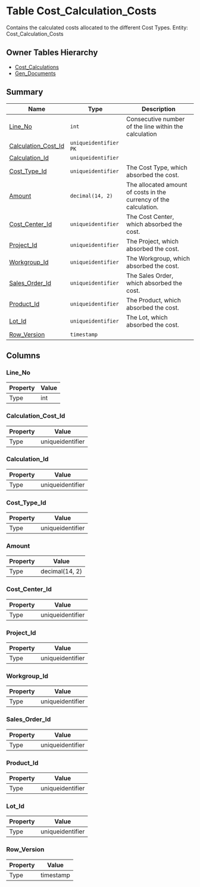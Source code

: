 # Table Cost_Calculation_Costs

Contains the calculated costs allocated to the different Cost Types. Entity: Cost_Calculation_Costs

## Owner Tables Hierarchy

* [Cost_Calculations](Cost_Calculations.md)
* [Gen_Documents](Gen_Documents.md)

## Summary

| Name | Type | Description |
| - | - | --- |
|[Line_No](#line_no)|`int` |Consecutive number of the line within the calculation|
|[Calculation_Cost_Id](#calculation_cost_id)|`uniqueidentifier` `PK`||
|[Calculation_Id](#calculation_id)|`uniqueidentifier` ||
|[Cost_Type_Id](#cost_type_id)|`uniqueidentifier` |The Cost Type, which absorbed the cost.|
|[Amount](#amount)|`decimal(14, 2)` |The allocated amount of costs in the currency of the calculation.|
|[Cost_Center_Id](#cost_center_id)|`uniqueidentifier` |The Cost Center, which absorbed the cost.|
|[Project_Id](#project_id)|`uniqueidentifier` |The Project, which absorbed the cost.|
|[Workgroup_Id](#workgroup_id)|`uniqueidentifier` |The Workgroup, which absorbed the cost.|
|[Sales_Order_Id](#sales_order_id)|`uniqueidentifier` |The Sales Order, which absorbed the cost.|
|[Product_Id](#product_id)|`uniqueidentifier` |The Product, which absorbed the cost.|
|[Lot_Id](#lot_id)|`uniqueidentifier` |The Lot, which absorbed the cost.|
|[Row_Version](#row_version)|`timestamp` ||

## Columns

### Line_No

| Property | Value |
| - | - |
|Type|int|

### Calculation_Cost_Id

| Property | Value |
| - | - |
|Type|uniqueidentifier|

### Calculation_Id

| Property | Value |
| - | - |
|Type|uniqueidentifier|

### Cost_Type_Id

| Property | Value |
| - | - |
|Type|uniqueidentifier|

### Amount

| Property | Value |
| - | - |
|Type|decimal(14, 2)|

### Cost_Center_Id

| Property | Value |
| - | - |
|Type|uniqueidentifier|

### Project_Id

| Property | Value |
| - | - |
|Type|uniqueidentifier|

### Workgroup_Id

| Property | Value |
| - | - |
|Type|uniqueidentifier|

### Sales_Order_Id

| Property | Value |
| - | - |
|Type|uniqueidentifier|

### Product_Id

| Property | Value |
| - | - |
|Type|uniqueidentifier|

### Lot_Id

| Property | Value |
| - | - |
|Type|uniqueidentifier|

### Row_Version

| Property | Value |
| - | - |
|Type|timestamp|


